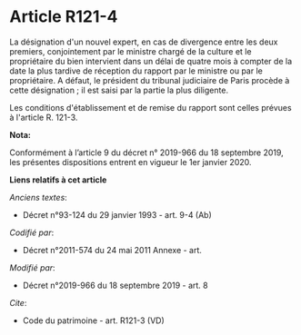 # Article R121-4

La désignation d'un nouvel expert, en cas de divergence entre les deux premiers, conjointement par le ministre chargé de la
culture et le propriétaire du bien intervient dans un délai de quatre mois à compter de la date la plus tardive de réception
du rapport par le ministre ou par le propriétaire. A défaut, le président du   tribunal judiciaire de Paris procède à cette
désignation ; il est saisi par la partie la plus diligente. 

Les conditions d'établissement et de remise du rapport sont celles prévues à l'article R. 121-3.

**Nota:**

Conformément à l’article 9 du décret n° 2019-966 du 18 septembre 2019, les présentes dispositions entrent en vigueur le 1er
janvier 2020.

**Liens relatifs à cet article**

_Anciens textes_:

  - Décret n°93-124 du 29 janvier 1993 - art. 9-4 (Ab)

_Codifié par_:

  - Décret n°2011-574 du 24 mai 2011 Annexe - art.

_Modifié par_:

  - Décret n°2019-966 du 18 septembre 2019 - art. 8

_Cite_:

  - Code du patrimoine - art. R121-3 (VD)
